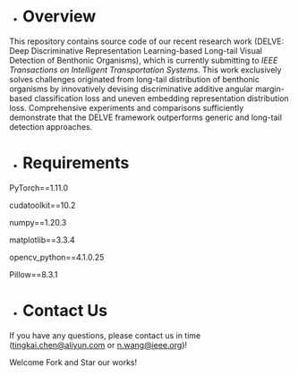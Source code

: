 * # Overview
This repository contains source code of our recent research work (DELVE: Deep Discriminative Representation Learning-based Long-tail Visual Detection of Benthonic Organisms), which is currently submitting to *IEEE Transactions on Intelligent Transportation Systems*. This work exclusively solves challenges originated from long-tail distribution of benthonic organisms by innovatively devising discriminative additive angular margin-based classification loss and uneven embedding representation distribution loss. Comprehensive experiments and comparisons sufficiently demonstrate that the DELVE framework outperforms generic and long-tail detection approaches.


* # Requirements
PyTorch==1.11.0

cudatoolkit==10.2

numpy==1.20.3

matplotlib==3.3.4

opencv_python==4.1.0.25

Pillow==8.3.1

* #  Contact Us
If you have any questions, please contact us in time (tingkai.chen@aliyun.com or n.wang@ieee.org)!

Welcome Fork and Star our works!
